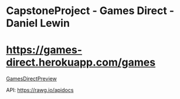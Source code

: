 # CapstoneProject - Games Direct - Daniel Lewin
# https://games-direct.herokuapp.com/games

[GamesDirectPreview](GamesDirectPreview.jpg)

API: https://rawg.io/apidocs
